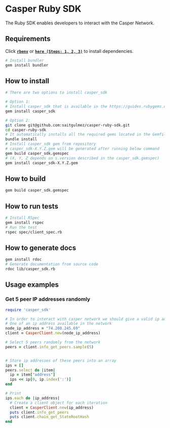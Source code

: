 # Casper Ruby SDK
The Ruby SDK enables developers to interact with the Casper Network.

## Requirements
Click [**```rbenv```**](https://github.com/rbenv/rbenv) or [**```here (Steps: 1, 2, 3)```**](https://www.digitalocean.com/community/tutorials/how-to-install-ruby-on-rails-with-rbenv-on-ubuntu-20-04) to install dependencies.

```bash
# Install bundler
gem install bundler
```
## How to install

```bash
# There are two options to install casper_sdk

# Option 1:
# Install casper_sdk that is available in the https://guides.rubygems.org/
gem install casper_sdk

# Option 2:
git clone git@github.com:saitgulmez/casper-ruby-sdk.git
cd casper-ruby-sdk
# It automatically installs all the required gems located in the Gemfile
bundle install
# Install casper_sdk gem from repository
# casper_sdk-X.Y.Z.gem will be generated after running below command
gem build casper_sdk.gemspec
# (X, Y, Z depends on s.version described in the casper_sdk.gemspec)
gem install casper_sdk-X.Y.Z.gem
```

## How to build
```bash
gem build casper_sdk.gemspec
```

## How to run tests
```bash
# Install RSpec
gem install rspec
# Run the test
rspec spec/client_spec.rb
```

## How to generate docs
```bash
gem install rdoc
# Generate documentation from source code
rdoc lib/casper_sdk.rb
```

## Usage examples
### Get 5 peer IP addresses randomly
```ruby
require 'casper_sdk'

# In order to interact with casper network we should give a valid ip address to the constructor
# One of an ip address available in the network 
node_ip_address = "74.208.245.69"
client = CasperClient.new(node_ip_address)

# Select 5 peers randomly from the network
peers = client.info_get_peers.sample(5)


# Store ip addresses of these peers into an array
ips = []
peers.select do |item|
  ip = item["address"]
  ips << ip[0, ip.index(':')]
end

# Print
ips.each do |ip_address|
  # Create a client object for each iteration
  client = CasperClient.new(ip_address)
  puts client.info_get_peers
  puts client.chain_get_StateRootHash
end
```